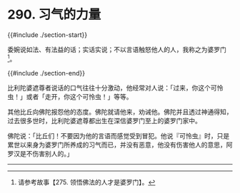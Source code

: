 # 290. 习气的力量
{{#include ./section-start}}

委婉说如法、有法益的话；实话实说；不以言语触怒他人的人，我称之为婆罗门[^1]。

{{#include ./section-end}}

比利陀婆遮尊者说话的口气往往十分激动，他经常对人说：「过来，你这个可怜虫！」或者「走开，你这个可怜虫！」等等。

其他比丘向佛陀报怨他的态度。佛陀就请他来，劝诫他。佛陀并且透过神通得知，过去很多世时，比利陀婆遮尊都出生在深信婆罗门至上的婆罗门家中。

佛陀说：「比丘们！不要因为他的言语而感觉受到冒犯。他说『可怜虫』时，只是累世以来身为婆罗门所养成的习气而已，并没有恶意，他没有伤害他人的意思，阿罗汉是不伤害别人的。」


---



[^1]: 请参考故事【275. 领悟佛法的人才是婆罗门】。


